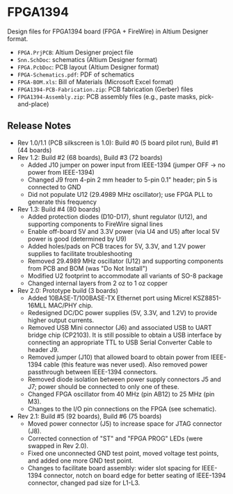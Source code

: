 # FPGA1394
Design files for FPGA1394 board (FPGA + FireWire) in Altium Designer format.

* `FPGA.PrjPCB`: Altium Designer project file
* `Snn.SchDoc`: schematics (Altium Designer format)
* `FPGA.PcbDoc`: PCB layout (Altium Designer format)
* `FPGA-Schematics.pdf`: PDF of schematics
* `FPGA-BOM.xls`: Bill of Materials (Microsoft Excel format)
* `FPGA1394-PCB-Fabrication.zip`: PCB fabrication (Gerber) files
* `FPGA1394-Assembly.zip`: PCB assembly files (e.g., paste masks, pick-and-place)
 
## Release Notes
 
* Rev 1.0/1.1 (PCB silkscreen is 1.0): Build #0 (5 board pilot run), Build #1 (44 boards)
* Rev 1.2: Build #2 (68 boards), Build #3 (72 boards)
  * Added J10 jumper on power input from IEEE-1394 (jumper OFF -> no power from IEEE-1394)
  * Changed J9 from 4-pin 2 mm header to 5-pin 0.1" header; pin 5 is connected to GND
  * Did not populate U12 (29.4989 MHz oscillator); use FPGA PLL to generate this frequency
* Rev 1.3: Build #4 (80 boards)
  * Added protection diodes (D10-D17), shunt regulator (U12), and supporting components to FireWire signal lines
  * Enable off-board 5V and 3.3V power (via U4 and U5) after local 5V power is good (determined by U9)
  * Added holes/pads on PCB traces for 5V, 3.3V, and 1.2V power supplies to facilitate troubleshooting
  * Removed 29.4989 MHz oscillator (U12) and supporting components from PCB and BOM (was "Do Not Install")
  * Modified U2 footprint to accommodate all variants of SO-8 package
  * Changed internal layers from 2 oz to 1 oz copper
* Rev 2.0: Prototype build (3 boards)
  * Added 10BASE-T/100BASE-TX Ethernet port using Micrel KSZ8851-16MLL MAC/PHY chip.
  * Redesigned DC/DC power supplies (5V, 3.3V, and 1.2V) to provide higher output currents.
  * Removed USB Mini connector (J6) and associated USB to UART bridge chip (CP2103). It is still possible to obtain a USB interface by connecting an appropriate TTL to USB Serial Converter Cable to header J9.
  * Removed jumper (J10) that allowed board to obtain power from IEEE-1394 cable (this feature was never used). Also removed power passthrough between IEEE-1394 connectors.
  * Removed diode isolation between power supply connectors J5 and J7; power should be connected to only one of these.
  * Changed FPGA oscillator from 40 MHz (pin AB12) to 25 MHz (pin M3).
  * Changes to the I/O pin connections on the FPGA (see schematic).
* Rev 2.1: Build #5 (92 boards), Build #6 (75 boards)
  * Moved power connector (J5) to increase space for JTAG connector (J8).
  * Corrected connection of "ST" and "FPGA PROG" LEDs (were swapped in Rev 2.0).
  * Fixed one unconnected GND test point, moved voltage test points, and added one more GND test point.
  * Changes to facilitate board assembly: wider slot spacing for IEEE-1394 connector, notch on board edge for better seating of IEEE-1394 connector, changed pad size for L1-L3.
